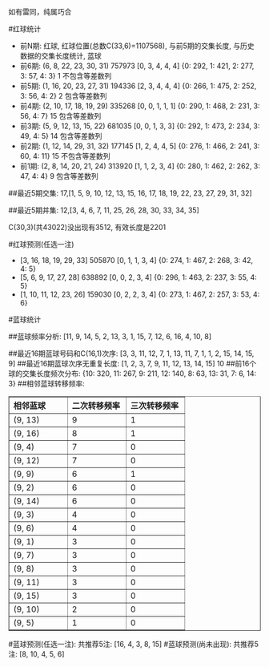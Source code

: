 <!-- 
.. title: 双色球2010077期(2010-07-06)数据分析报告
.. slug: slott-2010077-2010-07-06-report
.. date: 2010-07-07 08:00:00 UTC+08:00
.. tags: Lottery
.. link: 
.. description: 
.. type: text
-->

如有雷同，纯属巧合

<!-- TEASER_END-->

#红球统计

- 前N期: 红球, 红球位置(总数C(33,6)=1107568), 与前5期的交集长度, 与历史数据的交集长度统计, 蓝球
- 前6期: (6, 8, 22, 23, 30, 31) 757973 [0, 3, 4, 4, 4] {0: 292, 1: 421, 2: 277, 3: 57, 4: 3} 1 不包含等差数列
- 前5期: (1, 16, 20, 23, 27, 31) 194336 [2, 3, 4, 4, 4] {0: 266, 1: 475, 2: 252, 3: 56, 4: 2} 2 包含等差数列
- 前4期: (2, 10, 17, 18, 19, 29) 335268 [0, 0, 1, 1, 1] {0: 290, 1: 468, 2: 231, 3: 56, 4: 7} 15 包含等差数列
- 前3期: (5, 9, 12, 13, 15, 22) 681035 [0, 0, 1, 3, 3] {0: 292, 1: 473, 2: 234, 3: 49, 4: 5} 14 包含等差数列
- 前2期: (1, 12, 14, 29, 31, 32) 177145 [1, 2, 4, 4, 5] {0: 276, 1: 466, 2: 241, 3: 60, 4: 11} 15 不包含等差数列
- 前1期: (2, 8, 14, 20, 21, 24) 313920 [1, 1, 2, 3, 4] {0: 280, 1: 462, 2: 262, 3: 47, 4: 4} 9 包含等差数列

##最近5期交集:
17,[1, 5, 9, 10, 12, 13, 15, 16, 17, 18, 19, 22, 23, 27, 29, 31, 32]

##最近5期并集:
12,[3, 4, 6, 7, 11, 25, 26, 28, 30, 33, 34, 35]

C(30,3)(共43022)没出现有3512, 
有效长度是2201

#红球预测(任选一注)

- [3, 16, 18, 19, 29, 33] 505870 [0, 1, 1, 3, 4] {0: 274, 1: 467, 2: 268, 3: 42, 4: 5}
- [5, 6, 9, 17, 27, 28] 638892 [0, 0, 2, 3, 4] {0: 296, 1: 463, 2: 237, 3: 55, 4: 5}
- [1, 10, 11, 12, 23, 26] 159030 [0, 2, 2, 3, 4] {0: 273, 1: 467, 2: 257, 3: 53, 4: 6}

#蓝球统计

##蓝球频率分析:
[11, 9, 14, 5, 2, 13, 3, 1, 15, 7, 12, 6, 16, 4, 10, 8]

##最近16期蓝球号码和C(16,1)次序:
[3, 3, 11, 12, 7, 1, 13, 11, 7, 1, 1, 2, 15, 14, 15, 9]
##最近16期蓝球次序无重复长度:
[1, 2, 3, 7, 9, 11, 12, 13, 14, 15] 10
##前16个球的交集长度频次分布:
{10: 320, 11: 267, 9: 211, 12: 140, 8: 63, 13: 31, 7: 6, 14: 3}
##相邻蓝球转移频率:
<table border="1" class="table table-striped dataframe">
  <thead>
    <tr style="text-align: left;">
      <th style="min-width: 100px;">相邻蓝球</th>
      <th style="min-width: 100px;">二次转移频率</th>
      <th style="min-width: 100px;">三次转移频率</th>
    </tr>
  </thead>
  <tbody>
    <tr>
      <td> (9, 13)</td>
      <td> 9</td>
      <td> 1</td>
    </tr>
    <tr>
      <td> (9, 16)</td>
      <td> 8</td>
      <td> 1</td>
    </tr>
    <tr>
      <td>  (9, 4)</td>
      <td> 7</td>
      <td> 0</td>
    </tr>
    <tr>
      <td> (9, 12)</td>
      <td> 7</td>
      <td> 0</td>
    </tr>
    <tr>
      <td>  (9, 9)</td>
      <td> 6</td>
      <td> 1</td>
    </tr>
    <tr>
      <td>  (9, 2)</td>
      <td> 6</td>
      <td> 0</td>
    </tr>
    <tr>
      <td> (9, 14)</td>
      <td> 6</td>
      <td> 0</td>
    </tr>
    <tr>
      <td>  (9, 3)</td>
      <td> 4</td>
      <td> 0</td>
    </tr>
    <tr>
      <td>  (9, 6)</td>
      <td> 4</td>
      <td> 0</td>
    </tr>
    <tr>
      <td>  (9, 1)</td>
      <td> 3</td>
      <td> 0</td>
    </tr>
    <tr>
      <td>  (9, 7)</td>
      <td> 3</td>
      <td> 0</td>
    </tr>
    <tr>
      <td>  (9, 8)</td>
      <td> 3</td>
      <td> 0</td>
    </tr>
    <tr>
      <td> (9, 11)</td>
      <td> 3</td>
      <td> 0</td>
    </tr>
    <tr>
      <td> (9, 15)</td>
      <td> 3</td>
      <td> 0</td>
    </tr>
    <tr>
      <td> (9, 10)</td>
      <td> 2</td>
      <td> 0</td>
    </tr>
    <tr>
      <td>  (9, 5)</td>
      <td> 1</td>
      <td> 0</td>
    </tr>
  </tbody>
</table>
#蓝球预测(任选一注):
共推荐5注: [16, 4, 3, 8, 15]
#蓝球预测(尚未出现):
共推荐5注: [8, 10, 4, 5, 6]

